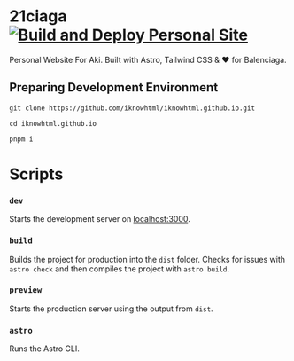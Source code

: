 # 21ciaga [![Build and Deploy Personal Site](https://github.com/iknowhtml/iknowhtml.github.io/actions/workflows/build-and-deploy-site.yml/badge.svg)](https://github.com/iknowhtml/iknowhtml.github.io/actions/workflows/build-and-deploy-site.yml)

Personal Website For Aki. Built with Astro, Tailwind CSS & ❤️ for Balenciaga.

## Preparing Development Environment

```shell
git clone https://github.com/iknowhtml/iknowhtml.github.io.git

cd iknowhtml.github.io

pnpm i
```

# Scripts

### `dev`

Starts the development server on [localhost:3000](http://localhost:3000).

### `build`

Builds the project for production into the `dist` folder. Checks for issues with `astro check` and then compiles the project with `astro build`.

### `preview`

Starts the production server using the output from `dist`.

### `astro`

Runs the Astro CLI.
